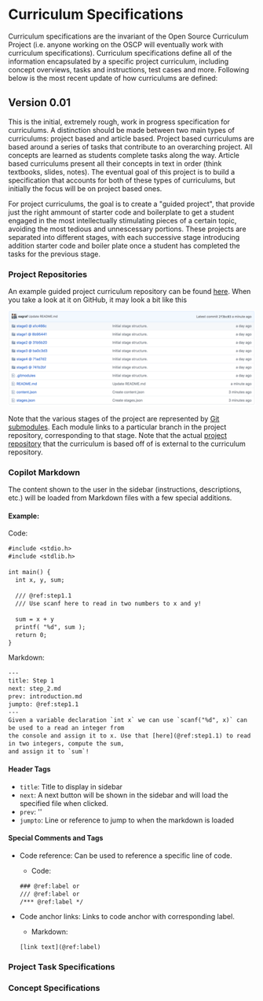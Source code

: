 # Curriculum Specifications

Curriculum specifications are the invariant of the Open Source Curriculum Project (i.e. anyone working on the OSCP
will eventually work with curriculum specifications). Curriculum specifications define all of the information encapsulated
by a specific project curriculum, including concept overviews, tasks and instructions, test cases and more. Following
below is the most recent update of how curriculums are defined:

## Version 0.01

This is the initial, extremely rough, work in progress specification for curriculums. A distinction should be made between two main types of curriculums: project based and article based. Project based curriculums are based around a series of tasks that contribute to an overarching project. All concepts are learned as students complete tasks along the way. Article based curriculums present all their concepts in text in order (think textbooks, slides, notes). The eventual goal of this project is to build a specification that accounts for both of these types of curriculums, but initially the focus will be on project based ones.

For project curriculums, the goal is to create a "guided project", that provide just the right ammount of starter code and boilerplate to get a student engaged in the most intellectually stimulating pieces of a certain topic, avoiding the most tedious and unnescessary portions. These projects are separated into different stages, with each successive stage introducing addition starter code and boiler plate once a student has completed the tasks for the previous stage.

### Project Repositories

An example guided project curriculum repository can be found [here](https://github.com/codingandcommunity/sample-curriculum). 
When you take a look at it on GitHub, it may look a bit like this

![coding and community logo](imgs/stages.png)

Note that the various stages of the project are represented by [Git submodules](https://git-scm.com/book/en/v2/Git-Tools-Submodules). Each module links to a particular branch in the project repository, corresponding to that stage. Note that 
the actual [project repository](https://github.com/codingandcommunity/sample-app/) that the curriculum is based off of is external to the curriculum repository.

### Copilot Markdown

The content shown to the user in the sidebar (instructions, descriptions, etc.) will be loaded from Markdown files with a few special additions.

#### Example:

Code:
```
#include <stdio.h>
#include <stdlib.h>

int main() {
  int x, y, sum;
  
  /// @ref:step1.1
  /// Use scanf here to read in two numbers to x and y!
  
  sum = x + y
  printf( "%d", sum ); 
  return 0;
}

```
Markdown:
```
---
title: Step 1
next: step_2.md
prev: introduction.md
jumpto: @ref:step1.1
---
Given a variable declaration `int x` we can use `scanf("%d", x)` can be used to a read an integer from
the console and assign it to x. Use that [here](@ref:step1.1) to read in two integers, compute the sum,
and assign it to `sum`!
```

#### Header Tags
* ```title```: Title to display in sidebar
* ```next```: A next button will be shown in the sidebar and will load the specified file when clicked.
* ```prev```: ''
* ```jumpto```: Line or reference to jump to when the markdown is loaded

#### Special Comments and Tags

* Code reference: Can be used to reference a specific line of code.
  * Code:
  ```
  ### @ref:label or
  /// @ref:label or
  /*** @ref:label */
  ```
  
* Code anchor links: Links to code anchor with corresponding label.
  * Markdown:
  ```
  [link text](@ref:label)
  ```

### Project Task Specifications

### Concept Specifications
